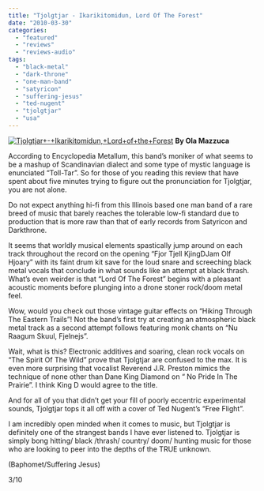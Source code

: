 ```yaml
---
title: "Tjolgtjar - Ikarikitomidun, Lord Of The Forest"
date: "2010-03-30"
categories: 
  - "featured"
  - "reviews"
  - "reviews-audio"
tags: 
  - "black-metal"
  - "dark-throne"
  - "one-man-band"
  - "satyricon"
  - "suffering-jesus"
  - "ted-nugent"
  - "tjolgtjar"
  - "usa"
---
```


[![Tjolgtjar+-+Ikarikitomidun,+Lord+of+the+Forest](http://www.hellbound.ca/wp-content/uploads/2010/03/Tjolgtjar+-+Ikarikitomidun+Lord+of+the+Forest.jpg "Tjolgtjar+-+Ikarikitomidun,+Lord+of+the+Forest")](http://www.hellbound.ca/wp-content/uploads/2010/03/Tjolgtjar+-+Ikarikitomidun+Lord+of+the+Forest.jpg) **By Ola Mazzuca**

According to Encyclopedia Metallum, this band’s moniker of what seems to be a mashup of Scandinavian dialect and some type of mystic language is enunciated “Toll-Tar”. So for those of you reading this review that have spent about five minutes trying to figure out the pronunciation for Tjolgtjar, you are not alone.

Do not expect anything hi-fi from this Illinois based one man band of a rare breed of music that barely reaches the tolerable low-fi standard due to production that is more raw than that of early records from Satyricon and Darkthrone.

It seems that worldly musical elements spastically jump around on each track throughout the record on the opening “Fjor Tjell KjingDJam Olf Hjoary” with its faint drum kit save for the loud snare and screeching black metal vocals that conclude in what sounds like an attempt at black thrash. What’s even weirder is that “Lord Of The Forest” begins with a pleasant acoustic moments before plunging into a drone stoner rock/doom metal feel.

Wow, would you check out those vintage guitar effects on “Hiking Through The Eastern Trails”! Not the band’s first try at creating an atmospheric black metal track as a second attempt follows featuring monk chants on “Nu Raagum Skuul, Fjelnejs”.

Wait, what is this? Electronic additives and soaring, clean rock vocals on “The Spirit Of The Wild” prove that Tjolgtjar are confused to the max. It is even more surprising that vocalist Reverend J.R. Preston mimics the technique of none other than Dane King Diamond on “ No Pride In The Prairie”. I think King D would agree to the title.

And for all of you that didn’t get your fill of poorly eccentric experimental sounds, Tjolgtjar tops it all off with a cover of Ted Nugent’s “Free Flight”.

I am incredibly open minded when it comes to music, but Tjolgtjar is definitely one of the strangest bands I have ever listened to. Tjolgtjar is simply bong hitting/ black /thrash/ country/ doom/ hunting music for those who are looking to peer into the depths of the TRUE unknown.

(Baphomet/Suffering Jesus)

3/10
